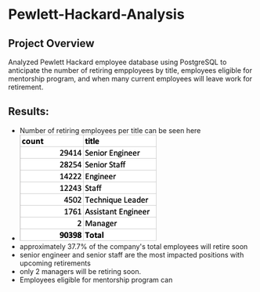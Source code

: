 # Pewlett-Hackard-Analysis

## Project Overview

Analyzed Pewlett Hackard employee database using PostgreSQL to anticipate the number of retiring empployees by title, employees eligible for mentorship program, and when many current employees will leave work for retirement.

## Results:
- Number of retiring employees per title can be seen here 
- ![](https://github.com/MuddassirR/Pewlett-Hackard-Analysis/blob/main/Data/retiring_titles.png)
- approximately 37.7% of the company's total employees will retire soon
- senior engineer and senior staff are the most impacted positions with upcoming retirements
- only 2 managers will be retiring soon.
- Employees eligible for mentorship program can



